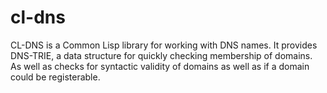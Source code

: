 # cl-dns

CL-DNS is a Common Lisp library for working with DNS names. It provides
DNS-TRIE, a data structure for quickly checking membership of domains. As well
as checks for syntactic validity of domains as well as if a domain could be
registerable.
